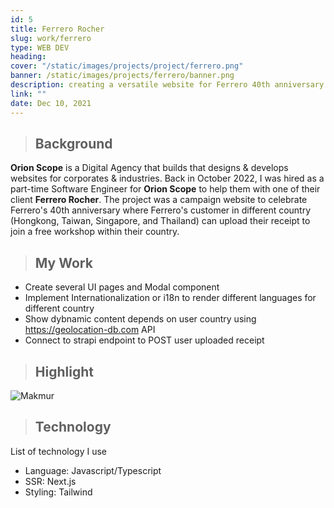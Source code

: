 ```yaml
---
id: 5
title: Ferrero Rocher
slug: work/ferrero
type: WEB DEV
heading:
cover: "/static/images/projects/project/ferrero.png"
banner: /static/images/projects/ferrero/banner.png
description: creating a versatile website for Ferrero 40th anniversary champaign.
link: ""
date: Dec 10, 2021
---
```


> ## Background

**Orion Scope** is a Digital Agency that builds that designs & develops websites for corporates & industries. Back in October 2022, I was hired as a part-time Software Engineer for **Orion Scope** to help them with one of their client **Ferrero Rocher**. The project was a campaign website to celebrate Ferrero's 40th anniversary where Ferrero's customer in different country (Hongkong, Taiwan, Singapore, and Thailand) can upload their receipt to join a free workshop within their country.

> ## My Work

- Create several UI pages and Modal component
- Implement Internationalization or i18n to render different languages for different country
- Show dybnamic content depends on user country using https://geolocation-db.com API
- Connect to strapi endpoint to POST user uploaded receipt

> ## Highlight

![Makmur](/static/images/projects/ferrero/works.svg)

> ## Technology

List of technology I use

- Language: Javascript/Typescript
- SSR: Next.js
- Styling: Tailwind
